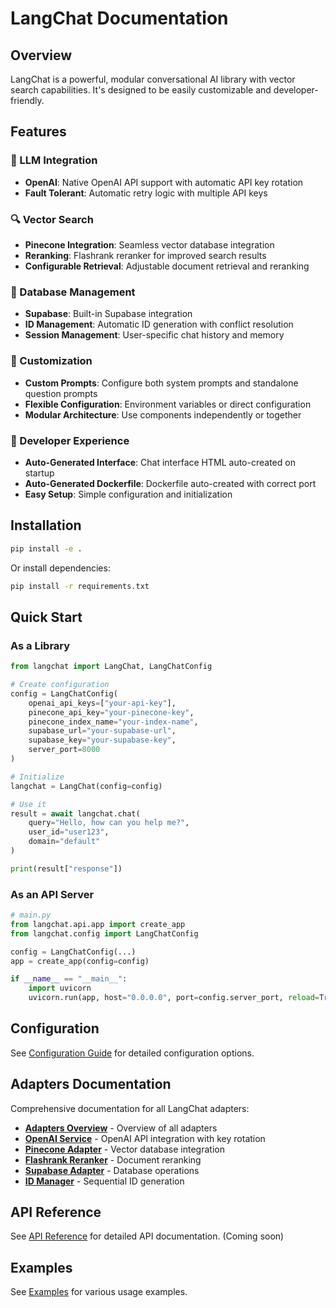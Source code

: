# LangChat Documentation

## Overview   

LangChat is a powerful, modular conversational AI library with vector search capabilities. It's designed to be easily customizable and developer-friendly.

## Features

### 🤖 LLM Integration

- **OpenAI**: Native OpenAI API support with automatic API key rotation
- **Fault Tolerant**: Automatic retry logic with multiple API keys

### 🔍 Vector Search

- **Pinecone Integration**: Seamless vector database integration
- **Reranking**: Flashrank reranker for improved search results
- **Configurable Retrieval**: Adjustable document retrieval and reranking

### 💾 Database Management

- **Supabase**: Built-in Supabase integration
- **ID Management**: Automatic ID generation with conflict resolution
- **Session Management**: User-specific chat history and memory

### 🎨 Customization

- **Custom Prompts**: Configure both system prompts and standalone question prompts
- **Flexible Configuration**: Environment variables or direct configuration
- **Modular Architecture**: Use components independently or together

### 🚀 Developer Experience

- **Auto-Generated Interface**: Chat interface HTML auto-created on startup
- **Auto-Generated Dockerfile**: Dockerfile auto-created with correct port
- **Easy Setup**: Simple configuration and initialization

## Installation

```bash
pip install -e .
```

Or install dependencies:

```bash
pip install -r requirements.txt
```

## Quick Start

### As a Library

```python
from langchat import LangChat, LangChatConfig

# Create configuration
config = LangChatConfig(
    openai_api_keys=["your-api-key"],
    pinecone_api_key="your-pinecone-key",
    pinecone_index_name="your-index-name",
    supabase_url="your-supabase-url",
    supabase_key="your-supabase-key",
    server_port=8000
)

# Initialize
langchat = LangChat(config=config)

# Use it
result = await langchat.chat(
    query="Hello, how can you help me?",
    user_id="user123",
    domain="default"
)

print(result["response"])
```

### As an API Server

```python
# main.py
from langchat.api.app import create_app
from langchat.config import LangChatConfig

config = LangChatConfig(...)
app = create_app(config=config)

if __name__ == "__main__":
    import uvicorn
    uvicorn.run(app, host="0.0.0.0", port=config.server_port, reload=True)
```

## Configuration

See [Configuration Guide](configuration.md) for detailed configuration options.

## Adapters Documentation

Comprehensive documentation for all LangChat adapters:

- [**Adapters Overview**](adapters/README.md) - Overview of all adapters
- [**OpenAI Service**](adapters/openai_service.md) - OpenAI API integration with key rotation
- [**Pinecone Adapter**](adapters/pinecone_adapter.md) - Vector database integration
- [**Flashrank Reranker**](adapters/flashrank_adapter.md) - Document reranking
- [**Supabase Adapter**](adapters/supabase_adapter.md) - Database operations
- [**ID Manager**](adapters/id_manager.md) - Sequential ID generation

## API Reference

See [API Reference](api_reference.md) for detailed API documentation. (Coming soon)

## Examples

See [Examples](../examples/) for various usage examples.